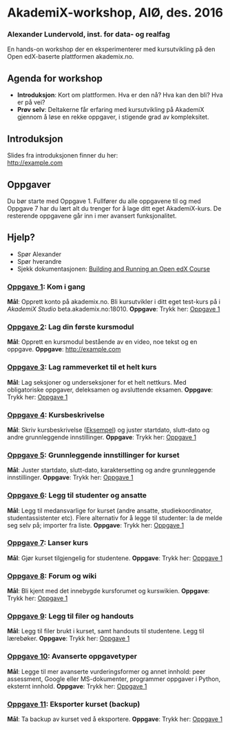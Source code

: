 # AkademiX-workshop, AIØ, des. 2016
### Alexander Lundervold, inst. for data- og realfag

En hands-on workshop der en eksperimenterer med kursutvikling på den Open edX-baserte plattformen akademix.no.

## Agenda for workshop

  * **Introduksjon**: Kort om plattformen. Hva er den nå? Hva kan den bli? Hva er på vei?
  * **Prøv selv**: Deltakerne får erfaring med kursutvikling på AkademiX gjennom å løse en rekke oppgaver, i stigende grad av kompleksitet. 

## Introduksjon
Slides fra introduksjonen finner du her:    
http://example.com

## Oppgaver
Du bør starte med Oppgave 1. Fullfører du alle oppgavene til og med Oppgave 7 har du lært alt du trenger for å lage ditt eget AkademiX-kurs. De resterende oppgavene går inn i mer avansert funksjonalitet.

## Hjelp?
   * Spør Alexander
   * Spør hverandre
   * Sjekk dokumentasjonen: [Building and Running an Open edX Course](http://edx.readthedocs.io/projects/open-edx-building-and-running-a-course/en/open-release-eucalyptus.master)

### [Oppgave 1](Oppgave_1/Oppgave_1.md): Kom i gang
  **Mål**: Opprett konto på akademix.no. Bli kursutvikler i ditt eget test-kurs på i *AkademiX Studio* beta.akademix.no:18010.
  **Oppgave**: Trykk her: [Oppgave 1](Oppgave_1/Oppgave_1.md)

### [Oppgave 2](Oppgave_1/Oppgave_1.md): Lag din første kursmodul
  **Mål**: Opprett en kursmodul bestående av en video, noe tekst og en oppgave.
  **Oppgave**: http://example.com
### [Oppgave 3](Oppgave_1/Oppgave_1.md): Lag rammeverket til et helt kurs
  **Mål**: Lag seksjoner og underseksjoner for et helt nettkurs. Med obligatoriske oppgaver, deleksamen og avsluttende eksamen.
  **Oppgave**: Trykk her: [Oppgave 1](Oppgave_1/Oppgave_1.md)

### [Oppgave 4](Oppgave_1/Oppgave_1.md): Kursbeskrivelse
  **Mål**: Skriv kursbeskrivelse ([Eksempel](https://beta.akademix.no/courses/course-v1:UiBx+ELMED219+January_Elective/about)) og juster startdato, slutt-dato og andre grunnleggende innstillinger. 
  **Oppgave**: Trykk her: [Oppgave 1](Oppgave_1/Oppgave_1.md)

### [Oppgave 5](Oppgave_1/Oppgave_1.md): Grunnleggende innstillinger for kurset
  **Mål**: Juster startdato, slutt-dato, karaktersetting og andre grunnleggende innstillinger. 
  **Oppgave**: Trykk her: [Oppgave 1](Oppgave_1/Oppgave_1.md)

### [Oppgave 6](Oppgave_1/Oppgave_1.md): Legg til studenter og ansatte
  **Mål**: Legg til medansvarlige for kurset (andre ansatte, studiekoordinator, studentassistenter etc). Flere alternativ for å legge til studenter: la de melde seg selv på; importer fra liste. 
  **Oppgave**: Trykk her: [Oppgave 1](Oppgave_1/Oppgave_1.md)

### [Oppgave 7](Oppgave_1/Oppgave_1.md): Lanser kurs
  **Mål**: Gjør kurset tilgjengelig for studentene. 
  **Oppgave**: Trykk her: [Oppgave 1](Oppgave_1/Oppgave_1.md)

### [Oppgave 8](Oppgave_1/Oppgave_1.md): Forum og wiki
  **Mål**: Bli kjent med det innebygde kursforumet og kurswikien.
  **Oppgave**: Trykk her: [Oppgave 1](Oppgave_1/Oppgave_1.md)

### [Oppgave 9](Oppgave_1/Oppgave_1.md): Legg til filer og handouts
  **Mål**: Legg til filer brukt i kurset, samt handouts til studentene. Legg til lærebøker.
  **Oppgave**: Trykk her: [Oppgave 1](Oppgave_1/Oppgave_1.md)

### [Oppgave 10](Oppgave_1/Oppgave_1.md): Avanserte oppgavetyper
  **Mål**: Legge til mer avanserte vurderingsformer og annet innhold: peer assessment, Google eller MS-dokumenter, programmer oppgaver i Python, eksternt innhold.
  **Oppgave**: Trykk her: [Oppgave 1](Oppgave_1/Oppgave_1.md)

### [Oppgave 11](Oppgave_1/Oppgave_1.md): Eksporter kurset (backup)
  **Mål**: Ta backup av kurset ved å eksportere.
  **Oppgave**: Trykk her: [Oppgave 1](Oppgave_1/Oppgave_1.md)